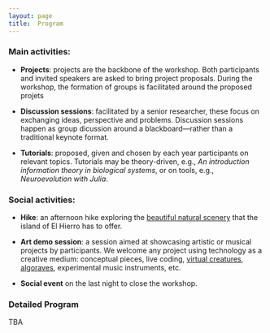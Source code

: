```yaml
---
layout: page
title:  Program
---
```



### Main activities:

-   **Projects**: projects are the backbone of the workshop. Both participants and invited speakers are asked to bring project proposals. During the workshop, the formation of groups is facilitated around the proposed projets 

-   **Discussion sessions**: facilitated by a senior researcher, these focus on exchanging ideas, perspective and problems. Discussion sessions happen as group dicussion around a blackboard—rather than a traditional keynote format.

-   **Tutorials**: proposed, given and chosen by each year participants on relevant topics. Tutorials may be theory-driven, e.g., *An introduction information theory in biological systems*, or on tools, e.g., *Neuroevolution with Julia*.

<!-- -   **Project presentation**: the last day of the workshop, teams have a chance to present their early results. -->


### Social activities:

-   **Hike**: an afternoon hike exploring the [beautiful natural scenery](https://elhierro.travel/en/what-to-do/hiking/) that the island of El Hierro has to offer. 

-   **Art demo session**: a session aimed at showcasing artistic or musical projects by participants. We welcome any project using technology as a creative medium: conceptual pieces, live coding, [virtual creatures](https://sites.google.com/view/vcc-2024),  [algoraves](https://en.wikipedia.org/wiki/Algorave), experimental music instruments, etc.

-   **Social event** on the last night to close the workshop.


### Detailed Program 

TBA

<!-- <img src="/assets/images/program.png" width="100%"/> -->
